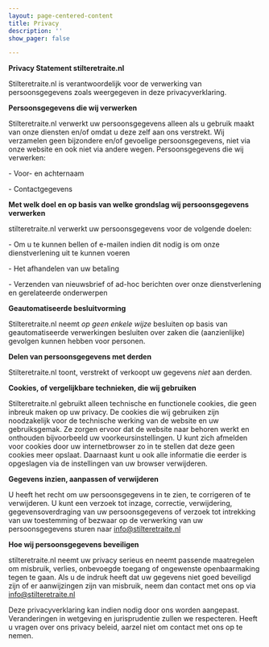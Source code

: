 ```yaml
---
layout: page-centered-content
title: Privacy
description: ''
show_pager: false

---
```

**Privacy Statement stilteretraite.nl**

Stilteretraite.nl is verantwoordelijk voor de verwerking van persoonsgegevens zoals weergegeven in deze privacyverklaring.

**Persoonsgegevens die wij verwerken**

Stilteretraite.nl verwerkt uw persoonsgegevens alleen als u gebruik maakt van onze diensten en/of omdat u deze zelf aan ons verstrekt. Wij verzamelen geen bijzondere en/of gevoelige persoonsgegevens, niet via onze website en ook niet via andere wegen. Persoonsgegevens die wij verwerken:

\- Voor- en achternaam

\- Contactgegevens

**Met welk doel en op basis van welke grondslag wij persoonsgegevens verwerken**

stilteretraite.nl verwerkt uw persoonsgegevens voor de volgende doelen:

\- Om u te kunnen bellen of e-mailen indien dit nodig is om onze dienstverlening uit te kunnen voeren

\- Het afhandelen van uw betaling

\- Verzenden van nieuwsbrief of ad-hoc berichten over onze dienstverlening en gerelateerde onderwerpen

**Geautomatiseerde besluitvorming**

Stilteretraite.nl neemt _op_ _geen enkele wijze_ besluiten op basis van geautomatiseerde verwerkingen besluiten over zaken die (aanzienlijke) gevolgen kunnen hebben voor personen.

**Delen van persoonsgegevens met derden**

Stilteretraite.nl toont, verstrekt of verkoopt uw gegevens _niet_ aan derden.

**Cookies, of vergelijkbare technieken, die wij gebruiken**

Stilteretraite.nl gebruikt alleen technische en functionele cookies, die geen inbreuk maken op uw privacy. De cookies die wij gebruiken zijn noodzakelijk voor de technische werking van de website en uw gebruiksgemak. Ze zorgen ervoor dat de website naar behoren werkt en onthouden bijvoorbeeld uw voorkeursinstellingen. U kunt zich afmelden voor cookies door uw internetbrowser zo in te stellen dat deze geen cookies meer opslaat. Daarnaast kunt u ook alle informatie die eerder is opgeslagen via de instellingen van uw browser verwijderen.

**Gegevens inzien, aanpassen of verwijderen**

U heeft het recht om uw persoonsgegevens in te zien, te corrigeren of te verwijderen. U kunt een verzoek tot inzage, correctie, verwijdering, gegevensoverdraging van uw persoonsgegevens of verzoek tot intrekking van uw toestemming of bezwaar op de verwerking van uw persoonsgegevens sturen naar [info@stilteretraite.nl](mailto:info@stilteretraite.nl)

**Hoe wij persoonsgegevens beveiligen**

stilteretraite.nl neemt uw privacy serieus en neemt passende maatregelen om misbruik, verlies, onbevoegde toegang of ongewenste openbaarmaking tegen te gaan. Als u de indruk heeft dat uw gegevens niet goed beveiligd zijn of er aanwijzingen zijn van misbruik, neem dan contact met ons op via [info@stilteretraite.nl](mailto:info@stilteretraite.nl)

Deze privacyverklaring kan indien nodig door ons worden aangepast. Veranderingen in wetgeving en jurisprudentie zullen we respecteren. Heeft u vragen over ons privacy beleid, aarzel niet om contact met ons op te nemen.